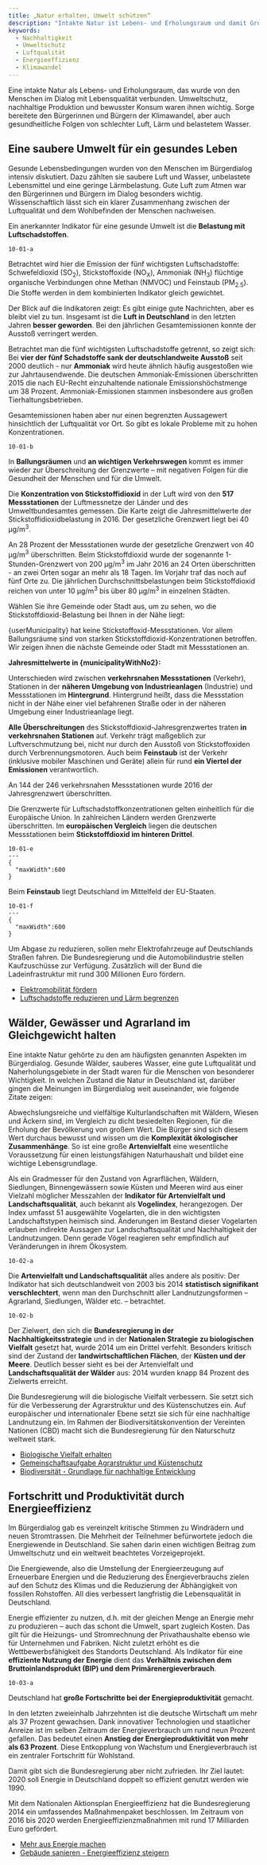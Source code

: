 ```yaml
---
title: „Natur erhalten, Umwelt schützen“
description: "Intakte Natur ist Lebens- und Erholungsraum und damit Grundlage für Lebensqualität. Nachhaltiges Wachstum zum Schutz der Umwelt"
keywords:
  - Nachhaltigkeit
  - Umweltschutz
  - Luftqualität
  - Energieeffizienz
  - Klimawandel
---
```




<!-- Prologue start -->

Eine intakte Natur als Lebens- und Erholungsraum, das wurde von den Menschen im Dialog mit Lebensqualität verbunden. Umweltschutz, nachhaltige Produktion und bewusster Konsum waren ihnen wichtig. Sorge bereitete den Bürgerinnen und Bürgern der Klimawandel, aber auch gesundheitliche Folgen von schlechter Luft, Lärm und belastetem Wasser.

<!-- Prologue end -->

<!-- Quote text='Eine nachhaltige Nutzung der Ressourcen sowie nachhaltiges Wirtschaften sind das A und O für eine langfristige Lebensqualität.' source='aus einer Online-Antwort vom 11. Juli 2015' -->

## Eine saubere Umwelt für ein gesundes Leben

Gesunde Lebensbedingungen wurden von den Menschen im Bürgerdialog intensiv diskutiert. Dazu zählten sie saubere Luft und Wasser, unbelastete Lebensmittel und eine geringe Lärmbelastung. Gute Luft zum Atmen war den Bürgerinnen und Bürgern im Dialog besonders wichtig. Wissenschaftlich lässt sich ein klarer Zusammenhang zwischen der Luftqualität und dem Wohlbefinden der Menschen nachweisen.

<!-- Quote text='Wir brauchen eine gesunde Umwelt und gesunde Ernährung, die wird immer schwieriger.' source='aus dem Bürgerdialog der VHS Gifhorn am 29. September 2015' -->

Ein anerkannter Indikator für eine gesunde Umwelt ist die **Belastung mit Luftschadstoffen**.

<!-- ColumnContainer start -->

<!-- ColumnLeft start -->

```chart
10-01-a
```

<!-- ColumnLeft end -->

<!-- ColumnRight start -->

Betrachtet wird hier die Emission der fünf wichtigsten Luftschadstoffe: Schwefeldioxid (SO<sub>2</sub>), Stickstoffoxide (NO<sub>X</sub>), Ammoniak (NH<sub>3</sub>) flüchtige organische Verbindungen ohne Methan (NMVOC) und Feinstaub (PM<sub>2.5</sub>). Die Stoffe werden in dem kombinierten Indikator gleich gewichtet.

Der Blick auf die Indikatoren zeigt: Es gibt einige gute Nachrichten, aber es bleibt viel zu tun. Insgesamt ist die **Luft in Deutschland** in den letzten Jahren **besser geworden**. Bei den jährlichen Gesamtemissionen konnte der Ausstoß verringert werden.

<!-- ColumnRight end -->

<!-- ColumnContainer end -->

Betrachtet man die fünf wichtigsten Luftschadstoffe getrennt, so zeigt sich: Bei **vier der fünf Schadstoffe sank der deutschlandweite Ausstoß** seit 2000 deutlich - nur **Ammoniak** wird heute ähnlich häufig ausgestoßen wie zur Jahrtausendwende. Die deutschen Ammoniak-Emissionen überschritten 2015 die nach EU-Recht einzuhaltende nationale Emissionshöchstmenge um 38 Prozent. Ammoniak-Emissionen stammen insbesondere aus großen Tierhaltungsbetrieben.

Gesamtemissionen haben aber nur einen begrenzten Aussagewert hinsichtlich der Luftqualität vor Ort. So gibt es lokale Probleme mit zu hohen Konzentrationen.


```chart
10-01-b
```



<!--MapDotsScrollContainer start data=10/01/no2-points.csv geotiff='10-01-no2' numberFormat='d' -->

<!--ScrollBlock start stage=map-->

In **Ballungsräumen** und **an wichtigen Verkehrswegen** kommt es immer wieder zur Überschreitung der Grenzwerte – mit negativen Folgen für die Gesundheit der Menschen und für die Umwelt.

Die **Konzentration von Stickstoffidioxid** in der Luft wird von den **517 Messstationen** der Luftmessnetze der Länder und des Umweltbundesamtes gemessen. Die Karte zeigt die Jahresmittelwerte der Stickstoffidioxidbelastung in 2016. Der gesetzliche Grenzwert liegt bei 40 µg/m<sup>3</sup>.

<!--ScrollBlock end-->

<!--ScrollBlock start stage=dots skipMobileVisualization-->

An 28 Prozent der Messstationen wurde der gesetzliche Grenzwert von 40 µg/m<sup>3</sup> überschritten. Beim Stickstoffdioxid wurde der sogenannte 1-Stunden-Grenzwert von 200 µg/m<sup>3</sup> im Jahr 2016 an 24 Orten überschritten - an zwei Orten sogar an mehr als 18 Tagen. Im Vorjahr traf das noch auf fünf Orte zu. Die jährlichen Durchschnittsbelastungen beim Stickstoffdioxid reichen von unter 10 µg/m<sup>3</sup> bis über 80 µg/m<sup>3</sup> in einzelnen Städten. 

<!--ScrollBlock end-->

<!--ScrollBlock start stage=dots-->

Wählen Sie ihre Gemeinde oder Stadt aus, um zu sehen, wo die Stickstoffdioxid-Belastung bei Ihnen in der Nähe liegt:

<!--LocationSelect-->

<!--No2Stats start-->

<!--NoStations start-->

{userMunicipality} hat keine Stickstoffoxid-Messstationen. Vor allem Ballungsräume sind von starken Stickstoffdioxid-Konzentrationen betroffen. Wir zeigen ihnen die nächste Gemeinde oder Stadt mit Messstationen an.

<!--NoStations end-->

**Jahresmittelwerte in {municipalityWithNo2}:**

<!--PersonalizedStationList-->

<!--No2Stats end-->

<!--ScrollBlock end-->

<!--ScrollBlock start stage=groups skipMobileVisualization-->

Unterschieden wird zwischen **verkehrsnahen Messstationen** (Verkehr), Stationen in der **näheren Umgebung von Industrieanlagen** (Industrie) und Messstationen im **Hintergrund**. Hintergrund heißt, dass die Messstation nicht in der Nähe einer viel befahrenen Straße oder in der näheren Umgebung einer Industrieanlage liegt.

**Alle Überschreitungen** des Stickstoffdioxid-Jahresgrenzwertes traten **in verkehrsnahen Stationen** auf. Verkehr trägt maßgeblich zur Luftverschmutzung bei, nicht nur durch den Ausstoß von Stickstoffoxiden durch Verbrennungsmotoren. Auch beim **Feinstaub** ist der Verkehr (inklusive mobiler Maschinen und Geräte) allein für rund **ein Viertel der Emissionen** verantwortlich.

<!--ScrollBlock end-->

<!--ScrollBlock start stage=groups-->

An 144 der 246 verkehrsnahen Messstationen wurde 2016 der Jahresgrenzwert überschritten.    

<!--ScrollBlock end-->

<!--MapDotsScrollContainer end-->

Die Grenzwerte für Luftschadstoffkonzentrationen gelten einheitlich für die Europäische Union. In zahlreichen Ländern werden Grenzwerte überschritten. Im **europäischen Vergleich** liegen die deutschen Messstationen beim **Stickstoffdioxid im hinteren Drittel**.

```chart
10-01-e
---
{
  "maxWidth":600
}  
```

Beim **Feinstaub** liegt Deutschland im Mittelfeld der EU-Staaten. 

```chart
10-01-f
---
{
  "maxWidth":600
}  
```

<!-- GovernmentMeasures start -->

Um Abgase zu reduzieren, sollen mehr Elektrofahrzeuge auf Deutschlands Straßen fahren. Die Bundesregierung und die Automobilindustrie stellen Kaufzuschüsse zur Verfügung. Zusätzlich will der Bund die Ladeinfrastruktur mit rund 300 Millionen Euro fördern.

- [Elektromobilität fördern](http://www.bmvi.de/DE/Themen/Mobilitaet/Elektromobilitaet/Aktivitaeten-Bundesregierung/aktivitaeten-bundesregierung.html)
- [Luftschadstoffe reduzieren und Lärm begrenzen](http://www.bmub.bund.de/themen/luft-laerm-verkehr/)

<!-- GovernmentMeasures end -->


## Wälder, Gewässer und Agrarland im Gleichgewicht halten

Eine intakte Natur gehörte zu den am häufigsten genannten Aspekten im Bürgerdialog. Gesunde Wälder, sauberes Wasser, eine gute Luftqualität und Naherholungsgebiete in der Stadt waren für die Menschen von besonderer Wichtigkeit. In welchen Zustand die Natur in Deutschland ist, darüber gingen die Meinungen im Bürgerdialog weit auseinander, wie folgende Zitate zeigen: 

<!-- Quote text='Umweltschutz interessiert keinen, überall verwahrlost die schöne Natur zunehmend.' source='aus einer Online-Antwort vom 19. Juni 2015' -->

<!-- Quote text='Es gibt wunderschöne Landschaften und Städte [...] ein gemäßigtes Klima und eine einigermaßen gesunde Umwelt.' source='aus einer Online-Antwort vom 7. Juli 2015' -->

Abwechslungsreiche und vielfältige Kulturlandschaften mit Wäldern, Wiesen und Äckern sind, im Vergleich zu dicht besiedelten Regionen,
für die Erholung der Bevölkerung von großem Wert. Die Bürger sind sich diesem Wert durchaus bewusst und wissen um die **Komplexität ökologischer Zusammenhänge**. So ist eine große **Artenvielfalt** eine wesentliche Voraussetzung für einen leistungsfähigen Naturhaushalt und bildet eine wichtige Lebensgrundlage.

Als ein Gradmesser für den Zustand von Agrarflächen, Wäldern, Siedlungen, Binnengewässern sowie Küsten und Meeren wird aus einer Vielzahl möglicher Messzahlen der **Indikator für Artenvielfalt und Landschaftsqualität**, auch bekannt als **Vogelindex**, herangezogen. Der Index umfasst 51 ausgewählte Vogelarten, die in den wichtigsten Landschaftstypen heimisch sind. Änderungen im Bestand dieser Vogelarten erlauben indirekte Aussagen zur Landschaftsqualität und Nachhaltigkeit der Landnutzungen. Denn gerade Vögel reagieren sehr empfindlich auf Veränderungen in ihrem Ökosystem.

```chart
10-02-a
```

Die **Artenvielfalt und Landschaftsqualität** alles andere als positiv: Der Indikator hat sich deutschlandweit von 2003 bis 2014 **statistisch signifikant verschlechtert**, wenn man den Durchschnitt aller Landnutzungsformen – Agrarland, Siedlungen, Wälder etc. – betrachtet.


```chart
10-02-b
```

Der Zielwert, den sich die **Bundesregierung in der Nachhaltigkeitsstrategie** und in der **Nationalen Strategie zu biologischen Vielfalt** gesetzt hat, wurde 2014 um ein Drittel verfehlt. Besonders kritisch sind der Zustand der **landwirtschaftlichen Flächen**, der **Küsten und der Meere**. Deutlich besser sieht es bei der Artenvielfalt und **Landschaftsqualität der Wälder** aus: 2014 wurden knapp 84 Prozent des Zielwerts erreicht.


<!-- GovernmentMeasures start -->

Die Bundesregierung will die biologische Vielfalt verbessern. Sie setzt sich für die Verbesserung der Agrarstruktur und des Küstenschutzes ein. Auf europäischer und internationaler Ebene setzt sie sich für eine nachhaltige Landnutzung ein. Im Rahmen der Biodiversitätskonvention der Vereinten Nationen (CBD) macht sich die Bundesregierung für den Naturschutz weltweit stark.

- [Biologische Vielfalt erhalten](http://www.bmub.bund.de/themen/natur-biologische-vielfalt-arten/naturschutz-biologische-vielfalt/)
- [Gemeinschaftsaufgabe Agrarstruktur und Küstenschutz](http://www.bmel.de/DE/Landwirtschaft/Foerderung-Agrarsozialpolitik/GAK/gak_node.html)
- [Biodiversität - Grundlage für nachhaltige Entwicklung](https://www.bmz.de/de/themen/biodiversitaet/index.html)

<!-- GovernmentMeasures end -->


## Fortschritt und Produktivität durch Energieeffizienz

Im Bürgerdialog gab es vereinzelt kritische Stimmen zu Windrädern und neuen Stromtrassen. Die Mehrheit der Teilnehmer befürwortete jedoch die Energiewende in Deutschland. Sie sahen darin einen wichtigen Beitrag zum Umweltschutz und ein weltweit beachtetes Vorzeigeprojekt.

<!-- Quote text='Deutschland soll ein Vorbild in Sachen saubere Umwelt sein.' source='aus einer Online-Antwort vom 13. August 2015' -->

Die Energiewende, also die Umstellung der Energieerzeugung auf Erneuerbare Energien und die Reduzierung des Energieverbrauchs zielen auf den Schutz des Klimas und die Reduzierung der Abhängigkeit von fossilen Rohstoffen. All dies verbessert langfristig die Lebensqualität in Deutschland.

Energie effizienter zu nutzen, d.h. mit der gleichen Menge an Energie mehr zu produzieren – auch das schont die Umwelt, spart zugleich Kosten. Das gilt für die Heizungs- und Stromrechnung der Privathaushalte ebenso wie für Unternehmen und Fabriken. Nicht zuletzt erhöht es die Wettbewerbsfähigkeit des Standorts Deutschland. Als Indikator für eine **effiziente Nutzung der Energie** dient das **Verhältnis zwischen dem Bruttoinlandsprodukt (BIP) und dem Primärenergieverbrauch**.


<!-- ColumnContainer start -->

<!-- ColumnLeft start -->

```chart
10-03-a
```

<!-- ColumnLeft end -->

<!-- ColumnRight start -->

Deutschland hat **große Fortschritte bei der Energieproduktivität** gemacht.

In den letzten zweieinhalb Jahrzehnten ist die deutsche Wirtschaft um mehr als 37 Prozent gewachsen. Dank innovativer Technologien und staatlicher Anreize ist im selben Zeitraum der Energieverbrauch um rund neun Prozent gefallen. Das bedeutet einen **Anstieg der Energieproduktivität von mehr als 63 Prozent**. Diese Entkopplung von Wachstum und Energieverbrauch ist ein zentraler Fortschritt für Wohlstand. 

Damit gibt sich die Bundesregierung aber nicht zufrieden. Ihr Ziel lautet: 2020 soll Energie in Deutschland doppelt so effizient genutzt werden wie 1990.

<!-- ColumnRight end -->

<!-- ColumnContainer end -->


<!-- GovernmentMeasures start -->

Mit dem Nationalen Aktionsplan Energieeffizienz hat die Bundesregierung 2014 ein umfassendes Maßnahmenpaket beschlossen. Im Zeitraum von 2016 bis 2020 werden Energieeffizienzmaßnahmen mit rund 17 Milliarden Euro gefördert.

- [Mehr aus Energie machen](http://www.bmwi.de/DE/Themen/Energie/Energieeffizienz/nape.html)
- [Gebäude sanieren - Energieeffizienz steigern]( https://www.kfw.de/inlandsfoerderung/%C3%96ffentliche-Einrichtungen/Energetische-Stadtsanierung/)

<!-- GovernmentMeasures end -->

